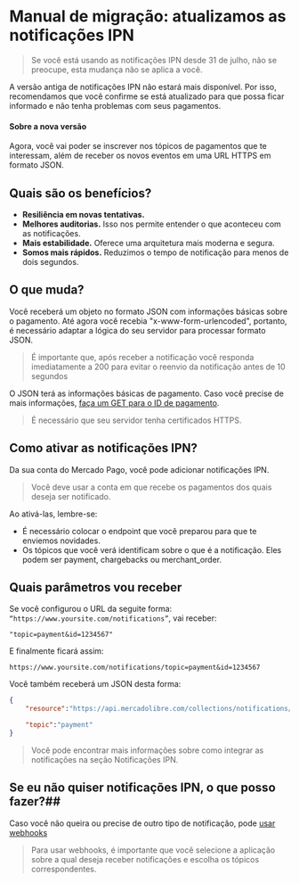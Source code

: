 # Manual de migração: atualizamos as notificações IPN

> Se você está usando as notificações IPN desde 31 de julho, não se preocupe, esta mudança não se aplica a você.  

A versão antiga de notificações IPN não estará mais disponível. Por isso, recomendamos que você confirme se está atualizado para que possa ficar informado e não tenha problemas com seus pagamentos.

#### Sobre a nova versão ####

Agora, você vai poder se inscrever nos tópicos de pagamentos que te interessam, além de receber os novos eventos em uma URL HTTPS em formato JSON.  

## Quais são os benefícios? ##

- **Resiliência em novas tentativas.**
- **Melhores auditorias.** Isso nos permite entender o que aconteceu com as notificações.
- **Mais estabilidade.** Oferece uma arquitetura mais moderna e segura. 
- **Somos mais rápidos.** Reduzimos o tempo de notificação para menos de dois segundos.

## O que muda? ##

Você receberá um objeto no formato JSON com informações básicas sobre o pagamento.
Até agora você recebia "x-www-form-urlencoded", portanto, é necessário adaptar a lógica do seu servidor para processar formato JSON. 

> É importante que, após receber a notificação você responda imediatamente a 200 para evitar o reenvio da notificação antes de 10 segundos

O JSON terá as informações básicas de pagamento. Caso você precise de mais informações, [faça um GET para o ID de pagamento](https://www.mercadopago.com.br/developers/pt/reference/payments/_payments_id/get/).  

> É necessário que seu servidor tenha certificados HTTPS.

## Como ativar as notificações IPN? ##

Da sua conta do Mercado Pago, você pode adicionar notificações IPN.

> Você deve usar a conta em que recebe os pagamentos dos quais deseja ser notificado.

Ao ativá-las, lembre-se: 

- É necessário colocar o endpoint que você preparou para que te enviemos novidades.
- Os tópicos que você verá identificam sobre o que é a notificação. Eles podem ser payment, chargebacks ou merchant_order.

## Quais parâmetros vou receber ##

Se você configurou o URL da seguite forma: `“https://www.yoursite.com/notifications”`, vai receber:  


```query
"topic=payment&id=1234567"
```

E finalmente ficará assim:

`https://www.yoursite.com/notifications/topic=payment&id=1234567`

Você também receberá um JSON desta forma:

```json
{
	"resource":"https://api.mercadolibre.com/collections/notifications/1234567",

	"topic":"payment"
}
```

> Você pode encontrar mais informações sobre como integrar as notificações na seção Notificações IPN.

## Se eu não quiser notificações IPN, o que posso fazer?##

Caso você não queira ou precise de outro tipo de notificação, pode [usar webhooks](https://www.mercadopago.com/mlb/account/webhooks)

> Para usar webhooks, é importante que você selecione a aplicação sobre a qual deseja receber notificações e escolha os tópicos correspondentes.